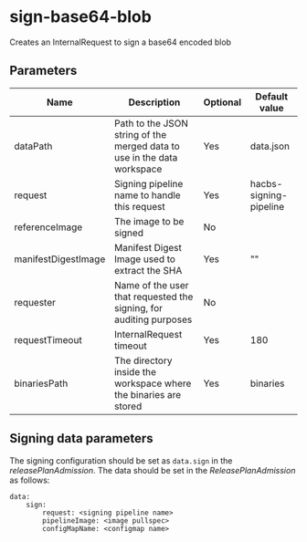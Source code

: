 # sign-base64-blob

Creates an InternalRequest to sign a base64 encoded blob

## Parameters

| Name                 | Description                                                             | Optional | Default value          |
|----------------------|-------------------------------------------------------------------------|----------|------------------------|
| dataPath             | Path to the JSON string of the merged data to use in the data workspace | Yes      | data.json              |
| request              | Signing pipeline name to handle this request                            | Yes      | hacbs-signing-pipeline |
| referenceImage       | The image to be signed                                                  | No       |                        |
| manifestDigestImage  | Manifest Digest Image used to extract the SHA                           | Yes      | ""                     |
| requester            | Name of the user that requested the signing, for auditing purposes      | No       |                        |
| requestTimeout       | InternalRequest timeout                                                 | Yes      | 180                    |
| binariesPath         | The directory inside the workspace where the binaries are stored        | Yes      | binaries               |

## Signing data parameters

 The signing configuration should be set as `data.sign` in the _releasePlanAdmission_. The data should be set in the _ReleasePlanAdmission_ as follows:

```
data:
    sign:
        request: <signing pipeline name>
        pipelineImage: <image pullspec>
        configMapName: <configmap name>
```
